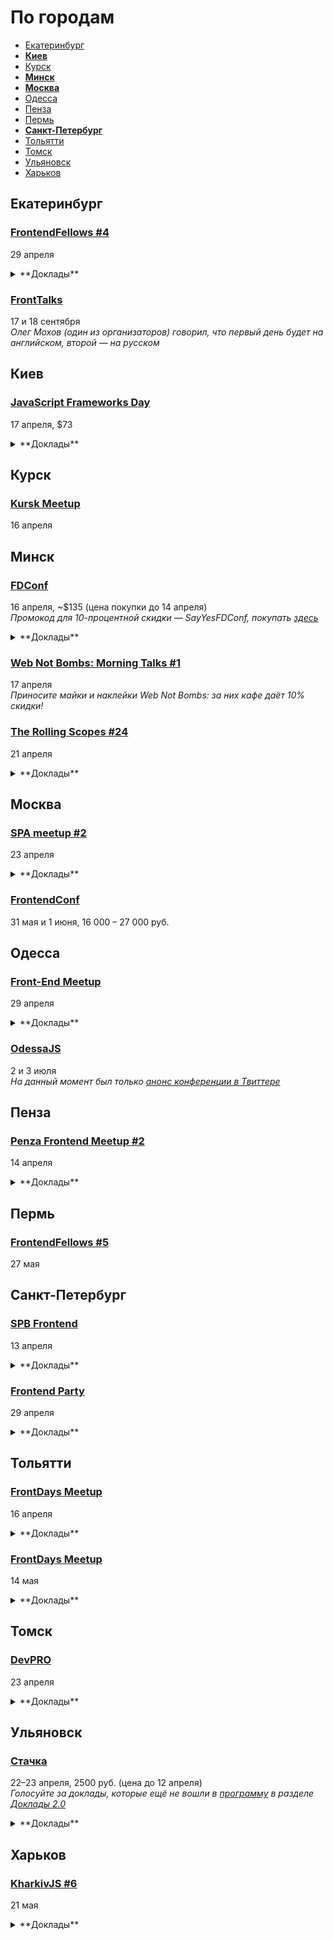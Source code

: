 # По городам

- [Екатеринбург](#Екатеринбург)
- **[Киев](#Киев)**
- [Курск](#Курск)
- **[Минск](#Минск)**
- **[Москва](#Москва)**
- [Одесса](#Одесса)
- [Пенза](#Пенза)
- [Пермь](#Пермь)
- **[Санкт-Петербург](#Санкт-Петербург)**
- [Тольятти](#Тольятти)
- [Томск](#Томск)
- [Ульяновск](#Ульяновск)
- [Харьков](#Харьков)

## Екатеринбург

### [FrontendFellows #4](https://frontendfellows.timepad.ru/event/299129/)

29 апреля

<details>
  <summary>**Доклады**</summary>

  - «Тестирование скриншотами», Олег Мохов (Яндекс)
</details>

### [FrontTalks](http://lanyrd.com/2016/fronttalks2016/)

17 и 18 сентября  
*Олег Мохов (один из организаторов) говорил, что первый день будет на английском, второй — на русском*

## Киев

### [JavaScript Frameworks Day](http://frameworksdays.com/event/js-frameworks-day-2016)

17 апреля, $73

<details>
  <summary>**Доклады**</summary>

  - «Боты: возможно, вам не нужен UI», Андрей Листочкин (MustardLabs)
  - «Acceptance Testing in NodeJS: Tools & Approaches», Михаил Боднарчук (Codegyre)
  - «Борьба с асинхронностью в JS», Максим Климишин (GVMachines Inc.)
  - «Интерактивные декларативные графики на React+D3», Алексей Волков (Rumble)
  - «Real-life React», Роман Якобчук (Lifestreet Media)
  - «Angular Components: все уже за, а вы еще нет?, Сергей Больщиков (Wix)
  - «Offline-first приложение на Reflex», Денис Яремов (Lohika)
  - «ES6 - Just Do It», Алексей Косинский (Gulsy Inc)
  - «Ember.js 2 - Future-friendly ambitious apps, that scale!», Michael North (Levanto Financial)
  - «Life of a pixel: Web rendering performance», Martin Naumann (Archilogic)
  - «Shaders - unlocking the GPU with JavaScript», Martin Naumann (Archilogic)
  - «Spec driven development in Microservices», Никита Галкин (Ciklum)
  - «JS Frameworks в перспективе проекта и бизнеса», Юрий Дадычин (Levi9)
  - «Bundling: you are doing it wrong», Алексей Швайка (Hell Yeah LLC)
  - «DevTools an Animated Journey», Umar Hansa (Shazam)
  - «Angular 2. Quickstart», Евгений Сафронов (RIFL Media LLC)
  - «Native JavaScript на мобильных устройствах», Елена Жукова (Upwork/MobiDev)
  - «Behind the terminal», Евгений Обрезков (Onix-Systems)
</details>

## Курск

### [Kursk Meetup](https://github.com/kurskmeetup/meetups)

16 апреля

## Минск

### [FDConf](http://fdconf.by/)

16 апреля, ~$135 (цена покупки до 14 апреля)  
*Промокод для 10-процентной скидки — SayYesFDConf, покупать [здесь](https://bezkassira.by/buy/konferencij_frontend_dev_conf-1120/)*

<details>
  <summary>**Доклады**</summary>

  - «Service Worker: Let Your Web App Feel Like a Native», Viktor Zozuliak (DataXu/RailsReactor)
  - «Dart: питание и сила для вашего проекта», Евгений Гусев (Wrike)
  - «Redux. From twitter hype to production», Вячеслав Пытель и Евгений Терпиль
  - «Анализ производительности web-приложений в 2016 году», Илья Климов (WookieeLabs)
  - «Migrate your React.js application from (m)Observable to Redux​», Владимир Барсуков (​Scrivito)
  - «CCSO — инструмент для минификации CSS, который недавно вернулся к активной разработке. Зачем?», Роман Дворнов (Avito)
  - «Будь первым», Константин Кривленя (Taucraft)
  - «В погоне за производительностью», Денис Мишунов
  - «Пиринговый веб на JavaScript», Денис Глазков
  - «Scalable Angular 2 Application Architecture», Minko Gechev
  - «Если у вас нету тестов...», Сергей Жигалов (Яндекс)
  - «Introduction to Aurelia», Rob Eisenberg (Blue Spire Consulting)
  - «JavaScript: прошлое, настоящее и будущее», Владимир Дашукевич (XBSoftware)
</details>

### [Web Not Bombs: Morning Talks #1](https://www.facebook.com/events/787367184698396/)

17 апреля  
*Приносите майки и наклейки Web Not Bombs: за них кафе даёт 10% скидки!*

### [The Rolling Scopes #24](http://rollingscopes.com/)

21 апреля

<details>
  <summary>**Доклады**</summary>

  - «Ленивая история про ленивый JavaScript», Денис Влассенко
  - «Как мы разрабатываем Orange Buildboard 2.0», Константин Кривленя
  - «Redux в реальной жизни», Иван Акулов
</details>

## Москва

### [SPA meetup #2](https://moscow-spa.timepad.ru/event/311590/)

23 апреля

<details>
  <summary>**Доклады**</summary>

  - «Упрощаем «жизнь» в большом проекте», Константин Лебедев (Mail.ru)
  - «МРТ для данных», Анастасия Горячева (Avito)
  - «React Native: одного JS мало (режиссерская версия)», Алексей Андросов (Яндекс)
  - «Чему можно научиться у Dart: переносим подходы из Dart и Angular2 в SPA на JavaScript», Алексей Золотых (Wrike)
</details>

### [FrontendConf](http://frontendconf.ru/)

31 мая и 1 июня, 16 000 – 27 000 руб.

## Одесса

### [Front-End Meetup](http://expertfridays.com/meetups/front-end-meetup-3/)

29 апреля

<details>
  <summary>**Доклады**</summary>

  - «Progressive Web Apps», Тимофей Лавренюк
  - «Системы сборки для фронтенда», Юрий Федоренко
  - «Mediator & Singleton. Подходы к проектированию и разработке архитектуры», Андрей Лазарев
  - «Используем Jade как HTML препроцессор», Владимир Поздняков
</details>

### [OdessaJS](http://odessajs.org/)

2 и 3 июля  
*На данный момент был только [анонс конференции в Твиттере](https://twitter.com/OdessaJS/status/706957901395415040)*

## Пенза

### [Penza Frontend Meetup #2](https://vk.com/pfm_2)

14 апреля

<details>
  <summary>**Доклады**</summary>

  - «Selenium тесты», Александр Павлов (FunCorp)
  - «API. Средства разработки», Сергей Маковеев, (Веб ё студия)
</details>

## Пермь

### [FrontendFellows #5](https://frontendfellows.timepad.ru/event/299132/)

27 мая

## Санкт-Петербург

### [SPB Frontend](https://spb-frontend-events.timepad.ru/event/313480/)

13 апреля

<details>
  <summary>**Доклады**</summary>

  - «Законы в интерфейсах или зачем они нам?», Сергей Густун (Aviasales)
  - «„Утиные истории“ — не все поймут, но многие вспомнят...», Роман Ганин
  - «Используем веб-шрифты правильно», Дмитрий Рычков (Wrike)
</details>

### [Frontend Party](https://events.yandex.ru/events/meetings/29-april-2016/)

29 апреля

<details>
  <summary>**Доклады**</summary>

  - «Как оформить npm-пакет», Вячеслав Олиянчук (Яндекс)
  - «Тестирование фронтенда своими руками», Сергей Бережной (Яндекс)
  - «Модульная сборка БЭМ-проектов. И никаких bem-tools», Владимир Гриненко (Яндекс)
</details>

## Тольятти

### [FrontDays Meetup](http://frontdays.ru/)

16 апреля

<details>
  <summary>**Доклады**</summary>

  - «React.js и методологии разработки на нём», Алексей Ульянов (Веблайм)
  - «Знакомьтесь, JWT. Что это такое и зачем он нужен?», Михаил Леванов (EPAM)
  - «Оптимизация загрузки тяжелых страниц», Илья Кучмин (Лаборатория свободных решений)
  
</details>

### [FrontDays Meetup](http://frontdays.ru/)

14 мая

<details>
  <summary>**Доклады**</summary>

  - «React.js в продакшене», Андрей Захаров (Octoberry)
  - «Кроссплатформенные приложения на js: 
от web-based к native», Артём Лисовский (Директ лайн)
</details>

## Томск

### [DevPRO](http://devpro.tomsk.ru/)

23 апреля

<details>
  <summary>**Доклады**</summary>

  - «Soft skills сотрудников – залог успешного развития IT-компании», Сергей Дорофеев (Rubius)
  - «Junior to Senior и долина смерти», Стас Елисеев (Userstory)
  - «10 ошибок тестирования программных продуктов», Алексей Архипов (Multipass)
  - «Как перейти от заказной разработки к собственным продуктам», Роман Малахов (ZOOM, bombsquare)
  - «Standing on the shoulders of giants», Ronald Stipek (TapTooiT Inc.)
</details>

## Ульяновск

### [Стачка](http://nastachku.ru/)

22–23 апреля, 2500 руб. (цена до 12 апреля)  
*Голосуйте за доклады, которые ещё не вошли в [программу](http://nastachku.ru/schedule) в разделе [Доклады 2.0](http://nastachku.ru/user_lectures)*

<details>
  <summary>**Доклады**</summary>

  - «HTTP/2: мифы и факты», Бартенев Валентин (NGINX, Inc.)
  - «Можно вообще всё. Раскладка по гриду», Макеев Вадим (Opera)
  - «Тестирование фронтенда: миф или реальность?», Чернобров Михаил (Rambler & Co)
  - «В поисках идеальной ахритектуры ui-проекта», Бабич Татьяна (Simbirsoft)
  - «Пожалуйста, введите ваш пароль. Дважды!», Гайнуллин Артур (Cryptogramm)
  - «UX и UI - почему важно внедрять тестирование на начальных этапах», Ваказов Рамис (SimbirSoft)
  - «Процесс разработки в МоемСкладе: анархия под контролем», Рахимбердиев Аскар (МойСклад)
  - «Взгляд из космоса», Рязанский Сергей (Роскосмос)
  - «Cбор отчетов об ошибках и мониторинг производительности клиентского Javascript», Иноземцев Александр (Headhunter)
  - «Почему нельзя игнорировать GitLab в 2016 году», Немытченко Иван (GitLab)
  - «Что стоит знать о групповой динамике», Савунов Василий (Scrumtrek)
  - «Как мы делаем Банки.ру», Ивлиев Роман (Банки.ру)
  - «Использование File API в Конструкторе Яндекс.Карт», Шмыров Всеволод (Яндекс)
  - «Радости и гадости регрессионного тестирования вёрстки», Малейков Алексей (HTML Academy)
  - «Ренессанс клиентской графики», Корзунов Антон (Яндекс)
  - «CSS-в-JS, HTML-в-JS, ВСЁ-в-JS. Когда всё вокруг JavaScript жить становится гораздо проще», Иванов Алексей (Злые марсиане)
  - «Моя система автоматизированного тестирования», Любин Игорь (auto-testing.ru)
  - «Мониторинг качества работы вашего проекта», Сивко Николай (okmeter.io)
  - «Функциональное реактивное программирование глазами frontend-разработчика», Шебанов Вячеслав (VK)
  - «Применение продвинутых методик функционального тестирования», Конушин Андрей (RSTQB)
  - «Увидеть больше», Беликов Николай (SimbirSoft)
  - «Content based sharding», Кечинов Михаил (REES46)
</details>

## Харьков

### [KharkivJS #6](http://kharkivjs.org/)

21 мая

<details>
  <summary>**Доклады**</summary>

  - «High Performance NodeJS», Евгений Обрезков (Onix-Systems)
  - «The amazing universe of components», Кирилл Яковенко
  - «Better async code with promises», Алексей Швайка (Hell Yeah LLC)
  - «ClojureScript, что ты такое?», Роман Лютиков
  - «Reactive Programming with RxJS», Алексей Богачук
  - «Immutable vs Mutable», Евгений Нежута
  - «У нас в Архитектуре все не очень:)», Дима Малеев (Epam / Lviv Code School)
</details>